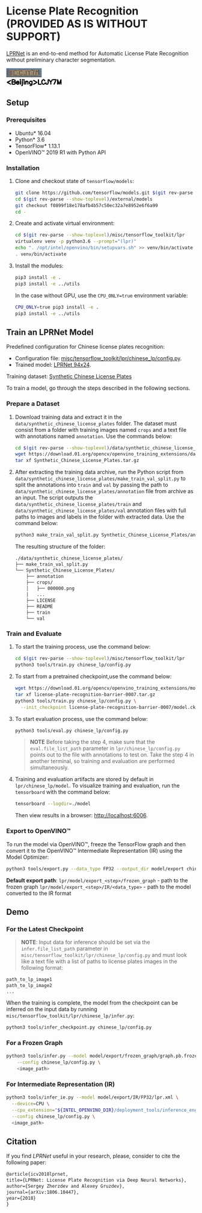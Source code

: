 # License Plate Recognition (PROVIDED AS IS WITHOUT SUPPORT)

[LPRNet](https://arxiv.org/abs/1806.10447) is an end-to-end method for Automatic License Plate Recognition without preliminary character segmentation.

![](./lpr.png)

## Setup

### Prerequisites

* Ubuntu\* 16.04
* Python\* 3.6
* TensorFlow\* 1.13.1
* OpenVINO™ 2019 R1 with Python API

### Installation

1. Clone and checkout state of `tensorflow/models`:
    ```bash
    git clone https://github.com/tensorflow/models.git $(git rev-parse --show-toplevel)/external/models
    cd $(git rev-parse --show-toplevel)/external/models
    git checkout f0899f18e178afb4b57c50ec32a7e8952e6f6a99
    cd -
    ```

2. Create and activate virtual environment:

    ```bash
    cd $(git rev-parse --show-toplevel)/misc/tensorflow_toolkit/lpr
    virtualenv venv -p python3.6 --prompt="(lpr)"
    echo ". /opt/intel/openvino/bin/setupvars.sh" >> venv/bin/activate
    . venv/bin/activate
    ```

3. Install the modules:

    ```bash
    pip3 install -e .
    pip3 install -e ../utils
    ```

    In the case without GPU, use the `CPU_ONLY=true` environment variable:

    ```bash
    CPU_ONLY=true pip3 install -e .
    pip3 install -e ../utils
    ```

## Train an LPRNet Model

Predefined configuration for Chinese license plates recognition:

* Configuration file: [misc/tensorflow_toolkit/lpr/chinese_lp/config.py](chinese_lp/config.py).
* Trained model: [LPRNet 94x24](https://download.01.org/opencv/openvino_training_extensions/models/license_plate_recognition/license-plate-recognition-barrier-0007.tar.gz).

Training dataset: [Synthetic Chinese License Plates](https://download.01.org/opencv/openvino_training_extensions/datasets/license_plate_recognition/Synthetic_Chinese_License_Plates.tar.gz)

To train a model, go through the steps described in the following sections.

### Prepare a Dataset

1. Download training data and extract it in the `data/synthetic_chinese_license_plates` folder. The dataset must consist from a folder with training images named `crops` and a text file with annotations named `annotation`. Use the commands below:

    ```bash
    cd $(git rev-parse --show-toplevel)/data/synthetic_chinese_license_plates
    wget https://download.01.org/opencv/openvino_training_extensions/datasets/license_plate_recognition/Synthetic_Chinese_License_Plates.tar.gz
    tar xf Synthetic_Chinese_License_Plates.tar.gz
    ```

2. After extracting the training data archive, run the Python script from
    `data/synthetic_chinese_license_plates/make_train_val_split.py` to split the annotations into `train` and `val` by passing the path to `data/synthetic_chinese_license_plates/annotation`
    file from archive as an input. The script outputs the `data/synthetic_chinese_license_plates/train` and
    `data/synthetic_chinese_license_plates/val` annotation files with full paths to images and labels in the folder
    with extracted data.
    Use the command below:

    ```bash
    python3 make_train_val_split.py Synthetic_Chinese_License_Plates/annotation
    ```

    The resulting structure of the folder:

    ```
    ./data/synthetic_chinese_license_plates/
    ├── make_train_val_split.py
    └── Synthetic_Chinese_License_Plates/
        ├── annotation
        ├── crops/
        │   ├── 000000.png
        |   ...
        ├── LICENSE
        ├── README
        ├── train
        └── val
    ```

### Train and Evaluate

1. To start the training process, use the command below:

    ```bash
    cd $(git rev-parse --show-toplevel)/misc/tensorflow_toolkit/lpr
    python3 tools/train.py chinese_lp/config.py
    ```

2. To start from a pretrained checkpoint,use the command below:

    ```bash
    wget https://download.01.org/opencv/openvino_training_extensions/models/license_plate_recognition/license-plate-recognition-barrier-0007.tar.gz
    tar xf license-plate-recognition-barrier-0007.tar.gz
    python3 tools/train.py chinese_lp/config.py \
      --init_checkpoint license-plate-recognition-barrier-0007/model.ckpt
    ```

3. To start evaluation process, use the command below:

    ```bash
    python3 tools/eval.py chinese_lp/config.py
    ```

    > **NOTE** Before taking the step 4, make sure that the `eval.file_list_path` parameter in
    `lpr/chinese_lp/config.py` points out to the file with
    annotations to test on. Take the step 4 in another terminal, so training and
    evaluation are performed simultaneously.

4. Training and evaluation artifacts are stored by default in `lpr/chinese_lp/model`.
   To visualize training and evaluation, run the `tensorboard` with the command below:

    ```bash
    tensorboard --logdir=./model
    ```

    Then view results in a browser: [http://localhost:6006](http://localhost:6006).

### Export to OpenVINO™

To run the model via OpenVINO™, freeze the TensorFlow graph and
then convert it to the OpenVINO™ Intermediate Representation (IR) using the Model Optimizer:

```Bash
python3 tools/export.py --data_type FP32 --output_dir model/export chinese_lp/config.py
```

**Default export path**:
`lpr/model/export_<step>/frozen_graph` - path to the frozen graph
`lpr/model/export_<step>/IR/<data_type>` - path to the model converted to the IR format

## Demo

### For the Latest Checkpoint

> **NOTE**: Input data for inference should be set via the `infer.file_list_path` parameter in
`misc/tensorflow_toolkit/lpr/chinese_lp/config.py` and must look like a text file
with a list of paths to license plates images in the following format:

```
path_to_lp_image1
path_to_lp_image2
...
```

When the training is complete, the model from the checkpoint can be inferred on the
input data by running `misc/tensorflow_toolkit/lpr/chinese_lp/infer.py`:

```Bash
python3 tools/infer_checkpoint.py chinese_lp/config.py
```

### For a Frozen Graph

```Bash
python3 tools/infer.py --model model/export/frozen_graph/graph.pb.frozen \
    --config chinese_lp/config.py \
    <image_path>
```

### For Intermediate Representation (IR)

```Bash
python3 tools/infer_ie.py --model model/export/IR/FP32/lpr.xml \
  --device=CPU \
  --cpu_extension="${INTEL_OPENVINO_DIR}/deployment_tools/inference_engine/lib/intel64/libcpu_extension_avx2.so" \
  --config chinese_lp/config.py \
  <image_path>
```

## Citation

If you find *LPRNet* useful in your research, please, consider to cite the following paper:

```
@article{icv2018lprnet,
title={LPRNet: License Plate Recognition via Deep Neural Networks},
author={Sergey Zherzdev and Alexey Gruzdev},
journal={arXiv:1806.10447},
year={2018}
}
```
